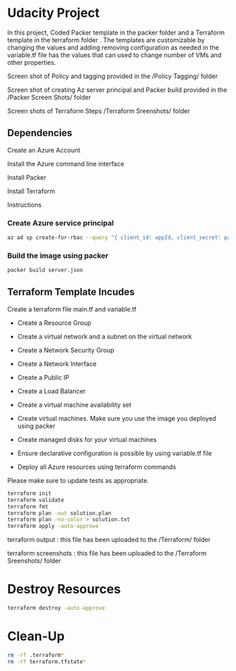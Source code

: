 # Udacity Project
In this project, Coded Packer template in the packer folder and a Terraform template in the terraform folder . The templates are customizable by changing the values and adding removing configuration as needed in the variable.tf file has the values that can used to change number of VMs and other properties.

 Screen shot of Policy and tagging provided in the /Policy Tagging/ folder

Screen shot of creating Az server principal and Packer build provided in the /Packer Screen Shots/ folder

Screen shots of Terraform Steps /Terraform Sreenshots/ folder

## Dependencies

Create an Azure Account

Install the Azure command line interface

Install Packer

Install Terraform

Instructions

### Create Azure service principal
```bash
az ad sp create-for-rbac --query "{ client_id: appId, client_secret: password, tenant_id: tenant }" 
```

### Build the image using packer

```bash
packer build server.json
```

## Terraform Template Incudes
Create a terraform file main.tf and variable.tf

* Create a Resource Group

* Create a virtual network and a subnet on the virtual network

* Create a Network Security Group

* Create a Network Interface

* Create a Public IP

* Create a Load Balancer

* Create a virtual machine availability set

* Create virtual machines. Make sure you use the image you deployed using packer

* Create managed disks for your virtual machines

* Ensure declarative configuration is possible by using variable.tf file

* Deploy all Azure resources using terraform commands

Please make sure to update tests as appropriate.

```bash
terraform init
terraform validate
terraform fmt
terraform plan -out solution.plan
terraform plan -no-color > solution.txt
terraform apply -auto-approve
```
terraform output : this file has been uploaded to the /Terraform/ folder

terraform screenshots : this file has been uploaded to the /Terraform Sreenshots/ folder

# Destroy Resources
```bash
terraform destroy -auto-approve
```
# Clean-Up
```bash
rm -rf .terraform*
rm -rf terraform.tfstate*
```
